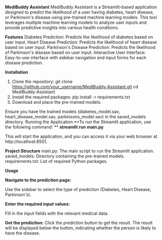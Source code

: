 **MediBuddy Assistant**
MediBuddy Assistant is a Streamlit-based application designed to predict the likelihood of a user having diabetes, heart disease, or Parkinson's disease using pre-trained machine learning models. This tool leverages multiple machine learning models to analyze user inputs and provide predictive insights into various health conditions.

**Features**
Diabetes Prediction: Predicts the likelihood of diabetes based on user input.
Heart Disease Prediction: Predicts the likelihood of heart disease based on user input.
Parkinson's Disease Prediction: Predicts the likelihood of Parkinson's disease based on user input.
Interactive User Interface: Easy-to-use interface with sidebar navigation and input forms for each disease prediction.

**Installation**
1. Clone the repository:
     git clone https://github.com/your_username/MediBuddy-Assistant.git
      cd MediBuddy-Assistant
2. Install the required packages:
   pip install -r requirements.txt
3. Download and place the pre-trained models:

Ensure you have the trained models (diabetes_model.sav, heart_disease_model.sav, parkinsons_model.sav) in the saved_models directory.
Running the Application
**To run the Streamlit application, use the following command:
**
**streamlit run main.py**

This will start the application, and you can access it via your web browser at http://localhost:8501.

**Project Structure**
main.py: The main script to run the Streamlit application.
saved_models: Directory containing the pre-trained models.
requirements.txt: List of required Python packages.

**Usage**

**Navigate to the prediction page:**

Use the sidebar to select the type of prediction (Diabetes, Heart Disease, Parkinson's).

**Enter the required input values:**

Fill in the input fields with the relevant medical data.

**Get the prediction:**
Click the prediction button to get the result.
The result will be displayed below the button, indicating whether the person is likely to have the disease.
